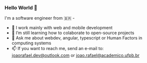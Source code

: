 ### Hello World 👋

I'm a software engineer from 🇧🇷 -

- 🌱 I work mainly with web and mobile development
- 👯 I’m still learning how to colaborate to open-source projects
- 💬 Ask me about webdev, angular, typescript or Human Factors in computing systems
- 📫 If you want to reach me, send an e-mail to: joaorafael.dev@outlook.com or joao.rafael@academico.ufpb.br
